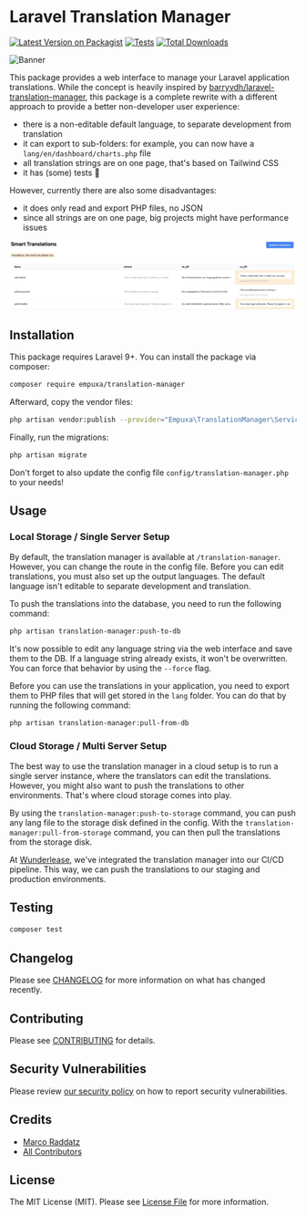 # Laravel Translation Manager

[![Latest Version on Packagist](https://img.shields.io/packagist/v/empuxa/translation-manager.svg?style=flat-square)](https://packagist.org/packages/marcoraddatz/translation-manager)
[![Tests](https://img.shields.io/github/actions/workflow/status/empuxa/translation-manager/run-tests.yml?branch=main&label=tests&style=flat-square)](https://github.com/marcoraddatz/laravel-translation-manager/actions/workflows/run-tests.yml)
[![Total Downloads](https://img.shields.io/packagist/dt/empuxa/translation-manager.svg?style=flat-square)](https://packagist.org/packages/marcoraddatz/laravel-translation-manager)

![Banner](https://banners.beyondco.de/Translation%20Manager.png?theme=light&packageManager=composer+require&packageName=empuxa%2Ftranslation-manager&pattern=architect&style=style_1&description=&md=1&showWatermark=0&fontSize=100px&images=https%3A%2F%2Flaravel.com%2Fimg%2Flogomark.min.svg)

This package provides a web interface to manage your Laravel application translations.
While the concept is heavily inspired by [barryvdh/laravel-translation-manager](https://github.com/barryvdh/laravel-translation-manager), this package is a complete rewrite with a different approach to provide a better non-developer user experience:

- there is a non-editable default language, to separate development from translation
- it can export to sub-folders: for example, you can now have a `lang/en/dashboard/charts.php` file
- all translation strings are on one page, that's based on Tailwind CSS
- it has (some) tests 🫣

However, currently there are also some disadvantages:
- it does only read and export PHP files, no JSON
- since all strings are on one page, big projects might have performance issues

![Overview](docs/overview.png)

## Installation

This package requires Laravel 9+.
You can install the package via composer:

```bash
composer require empuxa/translation-manager
```

Afterward, copy the vendor files:

```bash
php artisan vendor:publish --provider="Empuxa\TranslationManager\ServiceProvider"
```

Finally, run the migrations:

```bash
php artisan migrate
```

Don't forget to also update the config file `config/translation-manager.php` to your needs!

## Usage
### Local Storage / Single Server Setup
By default, the translation manager is available at `/translation-manager`. However, you can change the route in the config file. Before you can edit translations, you must also set up the output languages. The default language isn't editable to separate development and translation.

To push the translations into the database, you need to run the following command:

```bash
php artisan translation-manager:push-to-db
```

It's now possible to edit any language string via the web interface and save them to the DB. If a language string already exists, it won't be overwritten. You can force that behavior by using the `--force` flag.

Before you can use the translations in your application, you need to export them to PHP files that will get stored in the `lang` folder. You can do that by running the following command:

```bash
php artisan translation-manager:pull-from-db
```

### Cloud Storage / Multi Server Setup
The best way to use the translation manager in a cloud setup is to run a single server instance, where the translators can edit the translations. However, you might also want to push the translations to other environments. That's where cloud storage comes into play. 

By using the `translation-manager:push-to-storage` command, you can push any lang file to the storage disk defined in the config. With the `translation-manager:pull-from-storage` command, you can then pull the translations from the storage disk.

At [Wunderlease](https://wunderlease.com), we've integrated the translation manager into our CI/CD pipeline. This way, we can push the translations to our staging and production environments.

## Testing

```bash
composer test
```

## Changelog

Please see [CHANGELOG](CHANGELOG.md) for more information on what has changed recently.

## Contributing

Please see [CONTRIBUTING](https://github.com/spatie/.github/blob/main/CONTRIBUTING.md) for details.

## Security Vulnerabilities

Please review [our security policy](../../security/policy) on how to report security vulnerabilities.

## Credits

- [Marco Raddatz](https://github.com/marcoraddatz)
- [All Contributors](../../contributors)

## License

The MIT License (MIT). Please see [License File](LICENSE.md) for more information.
